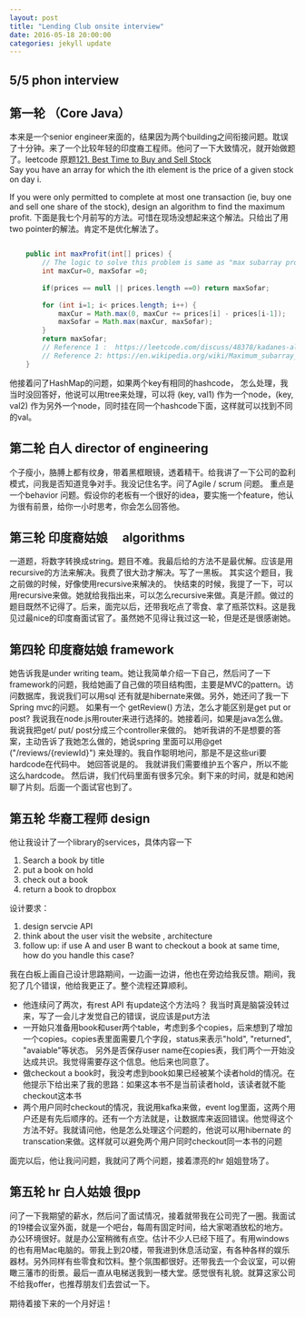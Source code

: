 ```yaml
---
layout: post
title: "Lending Club onsite interview"
date: 2016-05-18 20:00:00
categories: jekyll update
---
```


## 5/5 phon interview

## 第一轮 （Core Java）
本来是一个senior engineer来面的，结果因为两个building之间衔接问题。耽误了十分钟。来了一个比较年轻的印度裔工程师。他问了一下大致情况，就开始做题了。leetcode 原题[121. Best Time to Buy and Sell Stock](https://leetcode.com/problems/best-time-to-buy-and-sell-stock/)   
Say you have an array for which the ith element is the price of a given stock on day i.

If you were only permitted to complete at most one transaction (ie, buy one and sell one share of the stock), design an algorithm to find the maximum profit.
下面是我七个月前写的方法。可惜在现场没想起来这个解法。只给出了用two pointer的解法。肯定不是优化解法了。  

```java

    public int maxProfit(int[] prices) {
        // The logic to solve this problem is same as "max subarray problem" using Kadane's Algorithm
        int maxCur=0, maxSofar =0;
        
        if(prices == null || prices.length ==0) return maxSofar;
        
        for (int i=1; i< prices.length; i++) {
            maxCur = Math.max(0, maxCur += prices[i] - prices[i-1]);
            maxSofar = Math.max(maxCur, maxSofar);
        }
        return maxSofar;
        // Reference 1 :  https://leetcode.com/discuss/48378/kadanes-algorithm-since-mentioned-about-interviewer-twists
        // Reference 2: https://en.wikipedia.org/wiki/Maximum_subarray_problem
    }
```

他接着问了HashMap的问题，如果两个key有相同的hashcode， 怎么处理，我当时没回答好，他说可以用tree来处理，可以将 (key, val1) 作为一个node，(key, val2) 作为另外一个node，同时挂在同一个hashcode下面，这样就可以找到不同的val。 

## 第二轮 白人 director of engineering
个子瘦小，胳膊上都有纹身，带着黑框眼镜，透着精干。给我讲了一下公司的盈利模式，问我是否知道竞争对手。我没记住名字。问了Agile / scrum 问题。
重点是一个behavior 问题。假设你的老板有一个很好的idea，要实施一个feature，他认为很有前景，给你一小时思考，你会怎么回答他。


## 第三轮 印度裔姑娘 　algorithms
一道题，将数字转换成string。题目不难。我最后给的方法不是最优解。应该是用recursive的方法来解决。我费了很大劲才解决。写了一黑板。 其实这个题目，我之前做的时候，好像使用recursive来解决的。 快结束的时候，我提了一下，可以用recursive来做。她就给我指出来，可以怎么recursive来做。真是汗颜。做过的题目既然不记得了。后来，面完以后，还带我吃点了零食、拿了瓶茶饮料。这是我见过最nice的印度裔面试官了。虽然她不见得让我过这一轮，但是还是很感谢她。

##  第四轮 印度裔姑娘 framework
她告诉我是under writing team。她让我简单介绍一下自己，然后问了一下framework的问题，我给她画了自己做的项目结构图，主要是MVC的pattern。访问数据库，我说我们可以用sql 还有就是hibernate来做。另外，她还问了我一下Spring mvc的问题。 如果有一个 getReview() 方法，怎么才能区别是get put or post? 我说我在node.js用router来进行选择的。她接着问，如果是java怎么做。我说我把get/ put/ post分成三个controller来做的。 她听我讲的不是想要的答案，主动告诉了我她怎么做的，她说spring 里面可以用@get ("/reviews/{reviewId}") 来处理的。我自作聪明地问，那是不是这些uri要hardcode在代码中。 她回答说是的。 我就讲我们需要维护五个客户，所以不能这么hardcode。 然后讲，我们代码里面有很多冗余。剩下来的时间，就是和她闲聊了片刻。后面一个面试官也到了。

## 第五轮 华裔工程师 design
他让我设计了一个library的services，具体内容一下  

1. Search a book by title  
2. put a book on hold
3. check out a book
4. return a book to dropbox

设计要求：

1. design servcie API
2. think about the user  visit the website , architecture
3. follow up:  if use A and user B want to checkout a book at same time, how do you handle this case?


我在白板上画自己设计思路期间，一边画一边讲，他也在旁边给我反馈。期间，我犯了几个错误，他给我更正了。整个流程还算顺利。   
 
- 他连续问了两次，有rest API 有update这个方法吗？ 我当时真是脑袋没转过来，写了一会儿才发觉自己的错误，说应该是put方法  
- 一开始只准备用book和user两个table，考虑到多个copies，后来想到了增加一个copies。copies表里面需要几个字段，status来表示"hold", "returned", "avaiable"等状态。 另外是否保存user name在copies表，我们两个一开始没达成共识。我觉得需要存这个信息。他后来也同意了。
- 做checkout a book时，我没考虑到book如果已经被某个读者hold的情况。在他提示下给出来了我的思路：如果这本书不是当前读者hold，该读者就不能checkout这本书  
- 两个用户同时checkout的情况，我说用kafka来做，event log里面，这两个用户还是有先后顺序的。还有一个方法就是，让数据库来返回错误。他觉得这个方法不好。我就请问他，他是怎么处理这个问题的，他说可以用hibernate 的transcation来做。这样就可以避免两个用户同时checkout同一本书的问题


面完以后，他让我问问题，我就问了两个问题，接着漂亮的hr 姐姐登场了。

## 第五轮 hr 白人姑娘 很pp
问了一下我期望的薪水，然后问了面试情况，接着就带我在公司兜了一圈。我面试的19楼会议室外面，就是一个吧台，每周有固定时间，给大家喝酒放松的地方。办公环境很好。就是办公室稍微有点空。估计不少人已经下班了。有用windows的也有用Mac电脑的。带我上到20楼，带我进到休息活动室，有各种各样的娱乐器材。另外同样有些零食和饮料。整个氛围都很好。还带我去一个会议室，可以俯瞰三藩市的街景。最后一直从电梯送我到一楼大堂。感觉很有礼貌。就算这家公司不给我offer，也推荐朋友们去尝试一下。

期待着接下来的一个月好运！ 





